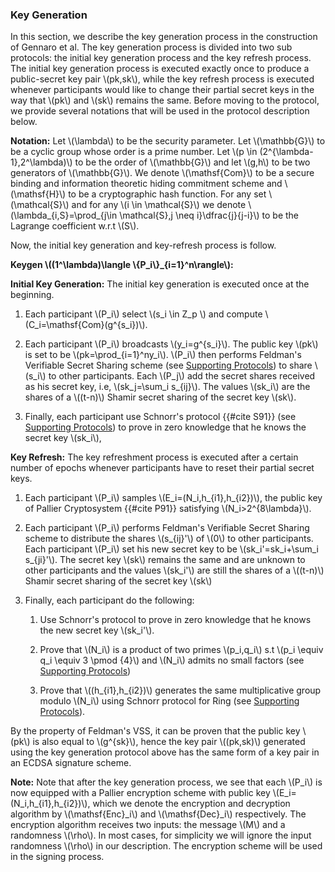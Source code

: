 ### Key Generation

In this section, we describe the key generation process in the construction of Gennaro et al. The key generation process is divided into two sub protocols: the initial key generation process and the key refresh process.
The initial key generation process is executed exactly once to produce a public-secret key pair \\(pk,sk\\), while the key refresh process is executed whenever participants would like to change their partial secret keys in the way that \\(pk\\) and \\(sk\\) remains the same.
 Before moving to the protocol, we provide several notations that will be used in the protocol description below.  

**Notation:** Let \\(\lambda\\) to be the security parameter. Let \\(\mathbb{G}\\) to be a cyclic group whose order is a prime number. Let \\(p \in (2^{\lambda-1},2^\lambda)\\) to be the order of \\(\mathbb{G}\\) and let \\(g,h\\) to be two generators of \\(\mathbb{G}\\). We denote \\(\mathsf{Com}\\) to be a secure binding and information theoretic hiding commitment scheme and \\(\mathsf{H}\\) to be a cryptographic hash function. For any set \\(\mathcal{S}\\) and for any \\(i \in \mathcal{S}\\) we denote \\(\lambda_{i,S}=\prod_{j\in \mathcal{S},j \neq i}\dfrac{j}{j-i}\\) to be the Lagrange coefficient w.r.t \\(S\\).

Now, the initial key generation and key-refresh process is follow.

**Keygen \\((1^\lambda)\langle \\{P_i\\}_{i=1}^n\rangle\\):**

**Initial Key Generation:**
The initial key generation is executed once at the beginning.

1. Each participant \\(P_i\\) select \\(s_i \in Z_p \\) and compute \\(C_i=\mathsf{Com}(g^{s_i})\\).

2. Each participant \\(P_i\\) broadcasts \\(y_i=g^{s_i}\\). The public key \\(pk\\) is set to be \\(pk=\prod_{i=1}^ny_i\\). \\(P_i\\) then performs Feldman's Verifiable Secret Sharing scheme (see [Supporting Protocols](./supporting-algorithms.md)) to share \\(s_i\\) to other participants.  Each \\(P_j\\) add the secret shares received as his secret key, i.e, \\(sk_j=\sum_i s_{ij}\\). The values \\(sk_i\\) are the shares of a \\((t-n)\\) Shamir secret sharing of the secret key \\(sk\\).

3. Finally, each participant use Schnorr's protocol {{#cite S91}} (see [Supporting Protocols](./supporting-algorithms.md)) to prove in zero knowledge that he knows the secret key \\(sk_i\\), 

**Key Refresh:**
The key refreshment process is executed after a certain number of epochs whenever participants have to reset their partial secret keys.
 
1. Each participant \\(P_i\\) samples \\(E_i=(N_i,h_{i1},h_{i2})\\), the public key of Pallier Cryptosystem {{#cite P91}} satisfying \\(N_i>2^{8\lambda}\\).

2. Each participant \\(P_i\\) performs Feldman's Verifiable Secret Sharing scheme to distribute the shares \\(s_{ij}'\\) of \\(0\\) to other participants. Each participant \\(P_i\\) set his new secret key to be \\(sk_i'=sk_i+\sum_i s_{ji}'\\). The secret key \\(sk\\) remains the same and are unknown to other participants and the values \\(sk_i'\\) are still the shares of a \\((t-n)\\) Shamir secret sharing of the secret key \\(sk\\)

3. Finally, each participant do the following:
    1. Use Schnorr's protocol to prove in zero knowledge that he knows the new secret key \\(sk_i'\\).

    2. Prove that \\(N_i\\) is a product of two primes \\(p_i,q_i\\) s.t \\(p_i \equiv q_i \equiv 3 \pmod {4}\\) and \\(N_i\\) admits no small factors (see [Supporting Protocols](./supporting-algorithms.md))

    3. Prove that \\((h_{i1},h_{i2})\\) generates the same multiplicative group modulo \\(N_i\\) using Schnorr protocol for Ring (see [Supporting Protocols](./supporting-algorithms.md)).
 

By the property of Feldman's VSS, it can be proven that the public key \\(pk\\) is also equal to \\(g^{sk}\\), hence the key pair \\((pk,sk)\\) generated using the key generation protocol above has the same form of a key pair in an ECDSA signature scheme. 

**Note:** Note that after the key generation process, we see that each \\(P_i\\) is now equipped with a Pallier encryption scheme with public key \\(E_i=(N_i,h_{i1},h_{i2})\\), which we denote the encryption and decryption algorithm by \\(\mathsf{Enc}_i\\) and \\(\mathsf{Dec}_i\\) respectively. The encryption algorithm receives two inputs: the message \\(M\\) and a randomness \\(\rho\\). In most cases, for simplicity we will ignore the input randomness \\(\rho\\) in our description. The encryption scheme will be used in the signing process.
